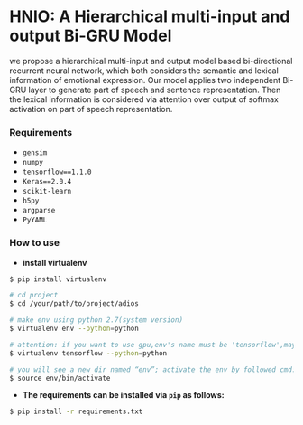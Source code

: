 # HNIO: A Hierarchical multi-input and output Bi-GRU Model

we propose a hierarchical multi-input and output model based bi-directional recurrent neural network, which both considers the semantic and lexical information of emotional expression. Our model applies two independent Bi-GRU layer to generate part of speech and sentence representation. Then the lexical information is considered via attention over output of softmax activation on part of speech representation.


### Requirements
- `gensim`
- `numpy`
- `tensorflow==1.1.0`
- `Keras==2.0.4`
- `scikit-learn`
- `h5py`
- `argparse`
- `PyYAML`

### How to use

- **install virtualenv**
```bash
$ pip install virtualenv

# cd project
$ cd /your/path/to/project/adios

# make env using python 2.7(system version)
$ virtualenv env --python=python

# attention: if you want to use gpu,env's name must be 'tensorflow',maybe like this:
$ virtualenv tensorflow --python=python

# you will see a new dir named “env”; activate the env by followed cmd:
$ source env/bin/activate
```

- **The requirements can be installed via `pip` as follows:**

```bash
$ pip install -r requirements.txt
```

